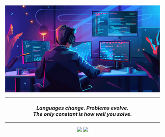 ![MasterHead ](./bannerX.webp)
<hr/>

<h3 align="center"><i>Languages change. Problems evolve.<br>The only constant is how well you solve.</i></h3>

<hr/>
<p align="center">
  <img src="https://img.shields.io/badge/Code%20with-🧠%20Logic-blue?style=for-the-badge" />
  <img src="https://img.shields.io/badge/Ship%20with-💥%20Precision-red?style=for-the-badge" />
</p>
